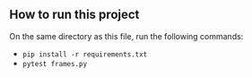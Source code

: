 ## How to run this project

On the same directory as this file, run the following commands:

- `pip install -r requirements.txt`
- `pytest frames.py`
